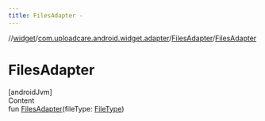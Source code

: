 ```yaml
---
title: FilesAdapter -
---
```

//[widget](../../index.md)/[com.uploadcare.android.widget.adapter](../index.md)/[FilesAdapter](index.md)/[FilesAdapter](-files-adapter.md)



# FilesAdapter  
[androidJvm]  
Content  
fun [FilesAdapter](-files-adapter.md)(fileType: [FileType](../../com.uploadcare.android.widget.controller/-file-type/index.md))  



